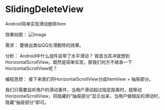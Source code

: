 # SlidingDeleteView
Android简单实现滑动删除Item

效果如图：
![image](https://github.com/yanjunhui2014/SlidingDeleteView/tree/master/gif/slidingdelete.gif)

需求：
要做出类似QQ左滑删除的效果。

分析：
Android中什么组件自带了水平滑动？ 我首当其冲就想到HorizontalScrollView。既然是简单实现，那我们何方不继承一下HorizontalScrollView呢？

编程思想：
接下来我们将HorizontalScrollView分成ItemView + 抽屉部分。

我们只需要监听用户的滑动事件，当用户滑动超过指定距离时，就移动HorizontalScrollView，将隐藏的“抽屉部分”显示出来，当用户做相反的滑动时，隐藏“抽屉部分”即可。
